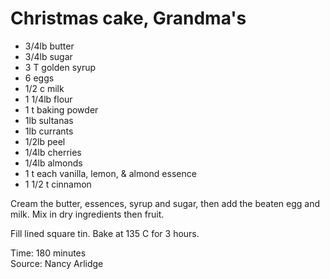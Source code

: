 # Christmas cake, Grandma's

* 3/4lb butter
* 3/4lb sugar
* 3 T golden syrup
* 6 eggs
* 1/2 c milk
* 1 1/4lb flour
* 1 t baking powder
* 1lb sultanas
* 1lb currants
* 1/2lb peel
* 1/4lb cherries
* 1/4lb almonds
* 1 t each vanilla, lemon,  & almond essence
* 1 1/2 t cinnamon

Cream the butter, essences, syrup and sugar, then add the beaten egg and milk. Mix in dry ingredients then fruit.

Fill lined square tin.  Bake at 135 C for 3 hours.

Time: 180 minutes  
Source: Nancy Arlidge

